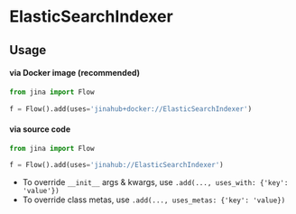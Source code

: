 # ElasticSearchIndexer


## Usage

#### via Docker image (recommended)

```python
from jina import Flow
	
f = Flow().add(uses='jinahub+docker://ElasticSearchIndexer')
```

#### via source code

```python
from jina import Flow
	
f = Flow().add(uses='jinahub://ElasticSearchIndexer')
```

- To override `__init__` args & kwargs, use `.add(..., uses_with: {'key': 'value'})`
- To override class metas, use `.add(..., uses_metas: {'key': 'value})`
